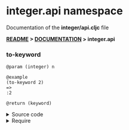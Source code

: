 
# <strong>integer.api</strong> namespace
<p>Documentation of the <strong>integer/api.cljc</strong> file</p>

<strong>[README](../../../README.md) > [DOCUMENTATION](../../COVER.md) > integer.api</strong>



### to-keyword

```
@param (integer) n
```

```
@example
(to-keyword 2)
=>
:2
```

```
@return (keyword)
```

<details>
<summary>Source code</summary>

```
(defn to-keyword
  [n]
  (-> n str keyword))
```

</details>

<details>
<summary>Require</summary>

```
(ns my-namespace (:require [integer.api :as integer :refer [to-keyword]]))

(integer/to-keyword ...)
(to-keyword         ...)
```

</details>
